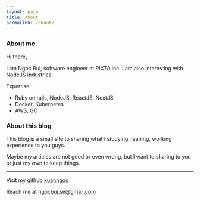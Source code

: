 ```yaml
---
layout: page
title: About
permalink: /about/
---
```

### About me
Hi there,

I am Ngoc Bui, software engineer at PIXTA Inc.
I am also interesting with NodeJS industries.

Expertise:
- Ruby on rails, NodeJS, ReactJS, NextJS
- Docker, Kubernetes
- AWS, GC

### About this blog
This blog is a small site to sharing what I studying, leaning, working experience to you guys.

Maybe my articles are not good or even wrong, but I want to sharing to you or just my own to keep things.

---
Visit my github [xuanngoc](https://github.com/xuanngoc)

Reach me at [ngocbui.se@gmail.com]()

